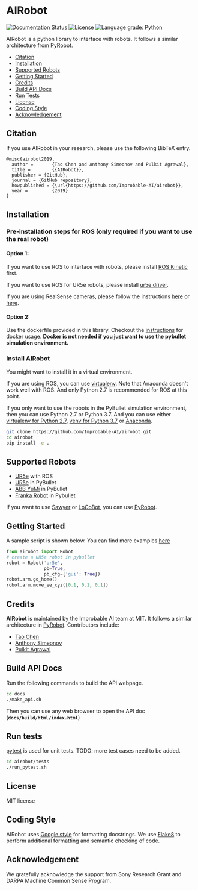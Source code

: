 # AIRobot

[![Documentation Status](https://readthedocs.org/projects/airobot/badge/?version=latest)](https://airobot.readthedocs.io/en/latest/?badge=latest)
[![License](https://img.shields.io/badge/license-MIT-blue.svg)](https://github.com/Improbable-AI/airobot/blob/master/LICENSE)
[![Language grade: Python](https://img.shields.io/lgtm/grade/python/g/Improbable-AI/airobot.svg?logo=lgtm&logoWidth=18)](https://lgtm.com/projects/g/Improbable-AI/airobot/context:python)

AIRobot is a python library to interface with robots. It follows a similar architecture from [PyRobot](https://pyrobot.org).
- [Citation](#citation)
- [Installation](#installation)
- [Supported Robots](#supported-robots)
- [Getting Started](#getting-started)
- [Credits](#credits)
- [Build API Docs](#build-api-docs)
- [Run Tests](#run-tests)
- [License](#license)
- [Coding Style](#coding-style)
- [Acknowledgement](#acknowledgement)

## Citation

If you use AIRobot in your research, please use the following BibTeX entry.
```
@misc{airobot2019,
  author =       {Tao Chen and Anthony Simeonov and Pulkit Agrawal},
  title =        {{AIRobot}},
  publisher = {GitHub},
  journal = {GitHub repository},
  howpublished = {\url{https://github.com/Improbable-AI/airobot}},
  year =         {2019}
}
```

## Installation

### Pre-installation steps for ROS (only required if you want to use the real robot)

#### Option 1:
If you want to use ROS to interface with robots, please install [ROS Kinetic](http://wiki.ros.org/kinetic/Installation/Ubuntu) first.

If you want to use ROS for UR5e robots, please install [ur5e driver](https://github.com/Improbable-AI/ur5e_robotiq_2f140). 

If you are using RealSense cameras, please follow the instructions [here](https://github.com/IntelRealSense/realsense-ros#installation-instructions) or [here](https://github.com/Improbable-AI/camera_calibration/tree/qa).

#### Option 2:
Use the dockerfile provided in this library. Checkout the [instructions](https://github.com/Improbable-AI/airobot/blob/master/docker) for docker usage. **Docker is not needed if you just want to use the pybullet simulation environment.**

### Install AIRobot

You might want to install it in a virtual environment. 

If you are using ROS, you can use [virtualenv](https://virtualenv.pypa.io/en/latest/installation/). Note that Anaconda doesn't work well with ROS. And only Python 2.7 is recommended for ROS at this point.

If you only want to use the robots in the PyBullet simulation environment, then you can use Python 2.7 or Python 3.7. And you can use either [virtualenv for Python 2.7](https://virtualenv.pypa.io/en/latest/installation/), [venv for Python 3.7](https://docs.python.org/3.7/tutorial/venv.html) or [Anaconda](https://docs.anaconda.com/anaconda/install/linux/).

```bash
git clone https://github.com/Improbable-AI/airobot.git
cd airobot
pip install -e .
```

## Supported Robots
* [UR5e](https://www.universal-robots.com/products/ur5-robot/) with ROS
* [UR5e](https://www.universal-robots.com/products/ur5-robot/) in PyBullet
* [ABB YuMi](https://new.abb.com/products/robotics/industrial-robots/irb-14000-yumi) in PyBullet
* [Franka Robot](https://frankaemika.github.io/docs/) in Pybullet

If you want to use [Sawyer](https://www.rethinkrobotics.com/sawyer) or [LoCoBot](https://locobot-website.netlify.com/), you can use [PyRobot](https://pyrobot.org).

## Getting Started
A sample script is shown below. You can find more examples [here](https://github.com/Improbable-AI/airobot/tree/master/examples)

```python
from airobot import Robot
# create a UR5e robot in pybullet
robot = Robot('ur5e',
              pb=True,
              pb_cfg={'gui': True})
robot.arm.go_home()
robot.arm.move_ee_xyz([0.1, 0.1, 0.1])
```

## Credits
**AIRobot** is maintained by the Improbable AI team at MIT. It follows a similar architecture in [PyRobot](https://pyrobot.org). Contributors include:
* [Tao Chen](https://taochenshh.github.io/)
* [Anthony Simeonov](https://anthonysimeonov.github.io/)
* [Pulkit Agrawal](http://people.csail.mit.edu/pulkitag/)


## Build API Docs

Run the following commands to build the API webpage.

```bash
cd docs
./make_api.sh
```

Then you can use any web browser to open the API doc (**`docs/build/html/index.html`**)

## Run tests

[pytest](https://docs.pytest.org/en/latest/) is used for unit tests. TODO: more test cases need to be added.
```bash
cd airobot/tests
./run_pytest.sh
```

## License
MIT license

## Coding Style

AIRobot uses [Google style](https://sphinxcontrib-napoleon.readthedocs.io/en/latest/example_google.html) for formatting docstrings. We use [Flake8](https://pypi.org/project/flake8/) to perform additional formatting and semantic checking of code.

## Acknowledgement

We gratefully acknowledge the support from Sony Research Grant and DARPA Machine Common Sense Program.


